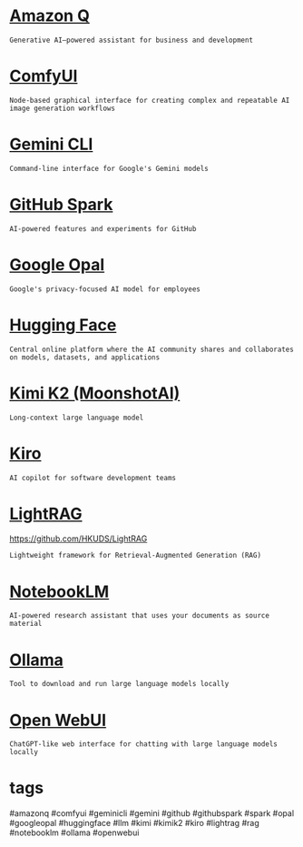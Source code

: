 # [Amazon Q](https://docs.aws.amazon.com/amazonq/latest/qdeveloper-ug/command-line.html)
```Plaintext
Generative AI–powered assistant for business and development
```
# [ComfyUI](https://www.comfy.org)
```Plaintext
Node-based graphical interface for creating complex and repeatable AI image generation workflows
```
# [Gemini CLI](https://github.com/google-gemini/gemini-cli)
```Plaintext
Command-line interface for Google's Gemini models
```
# [GitHub Spark](https://github.com/features/spark)
```Plaintext
AI-powered features and experiments for GitHub
```
# [Google Opal](https://opal.withgoogle.com/landing)
```Plaintext
Google's privacy-focused AI model for employees
```
# [Hugging Face](https://huggingface.co)
```Plaintext
Central online platform where the AI community shares and collaborates on models, datasets, and applications
```
# [Kimi K2 (MoonshotAI)](https://github.com/MoonshotAI/Kimi-K2)
```Plaintext
Long-context large language model
```
# [Kiro](https://kiro.dev)
```Plaintext
AI copilot for software development teams
```
# [LightRAG](https://lightrag.github.io)
https://github.com/HKUDS/LightRAG
```Plaintext
Lightweight framework for Retrieval-Augmented Generation (RAG)
```
# [NotebookLM](https://notebooklm.google)
```Plaintext
AI-powered research assistant that uses your documents as source material
```
# [Ollama](https://ollama.com)
```Plaintext
Tool to download and run large language models locally
```
# [Open WebUI](https://docs.openwebui.com)
```Plaintext
ChatGPT-like web interface for chatting with large language models locally
```
# tags
#amazonq #comfyui #geminicli #gemini #github #githubspark #spark #opal #googleopal #huggingface #llm #kimi #kimik2 #kiro #lightrag #rag #notebooklm #ollama #openwebui

